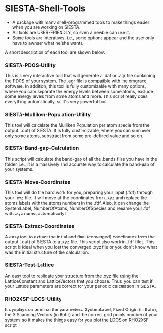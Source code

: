 # SIESTA-Shell-Tools
- A package with many shell-programmed tools to make things easier when you are working on SIESTA. 
- All tools are USER-FRIENDLY, so even a newbie can use it. 
- Some tools are interatives, i.e., some options appear and the user only have to awnser what he/she wants.
 
 A short description of each tool are shown below:

### SIESTA-PDOS-Utility
This is a very interactive tool that will generate a .dat or .agr file containing the PDOS of your system. The .agr file is compatible with the xmgrace software. In addition, this tool is fully customizable with many options, where you cam separate the energy levels between some atoms, exclude some energy levels from some atoms and more. This script really does everything automatically, so it's very powerful tool.

### SIESTA-Mulliken-Population-Utility
This tool will calculate the Mulliken Population per atom specie from the output (.out) of SIESTA. It is fully customizable, where you can sum over only some atoms, substract from some pre-defined value and so on.

### SIESTA-Band-gap-Calculation
This script will calculate the band-gap of all the .bands files you have in the folder, i.e., it is a massively and accurate way to calculate the band-gap of your systems.

### SIESTA-Move-Coordinates
This tool will do the hard work for you, preparing your input (.fdf) through your .xyz file. It will move all the coordinates from .xyz and replace the atoms labels with the atoms numbers in the .fdf. Also, it can change the SystemLabel, NumberOfAtoms, NumberOfSpecies and rename your .fdf with .xyz name, automatically!

### SIESTA-Extract-Coordinates
A easy tool to extract the initial and final (converged) coordinates from the output (.out) of SIESTA to a .xyz file. This script also work in .fdf files. This script is ideal when you lost the converged .xyz file or you don't know what was the initial structure of the calculation.

### SIESTA-Test-Lattice
An easy tool to replicate your structure from the .xyz file using the LatticeConstant and LatticeVectors that you choose. Thus, you can test if your Lattice parameters are correct for your periodic calculation in SIESTA.

### RHO2XSF-LDOS-Utility
It dysplays on terminal the parameters: SystemLabel, Fixed Origin (in Bohr), the 3 Spanning Vectors (in Bohr) and the correct grid points number of your system, so it makes the things easy for you plot the LDOS on RHO2XSF script
